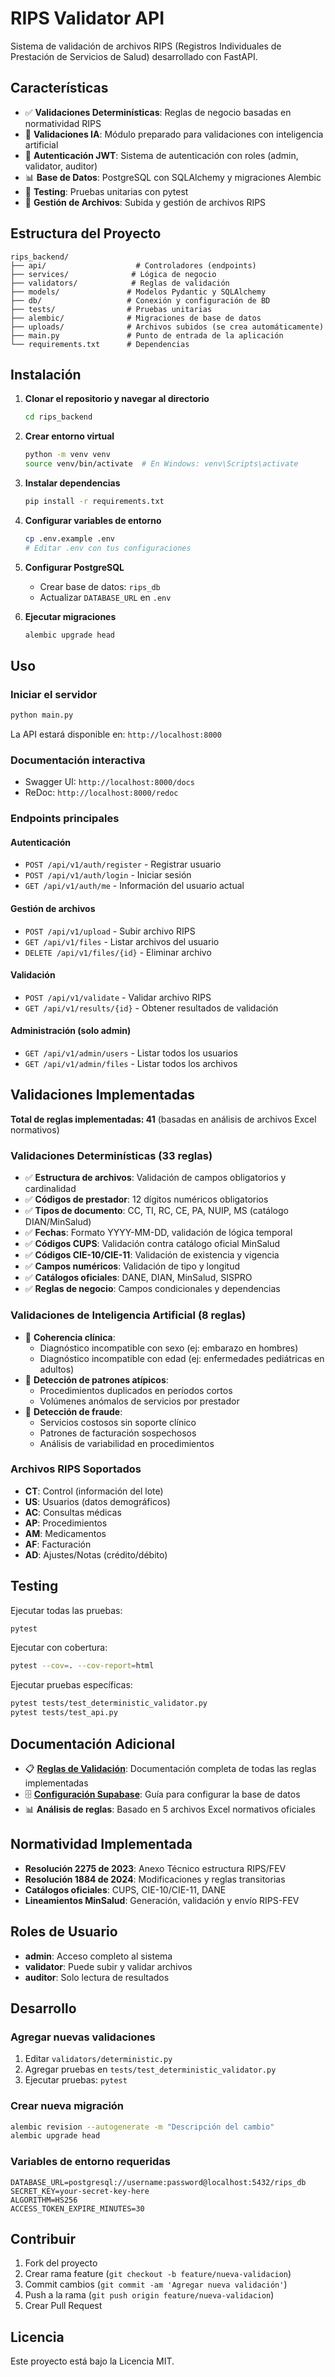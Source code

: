 # RIPS Validator API

Sistema de validación de archivos RIPS (Registros Individuales de Prestación de Servicios de Salud) desarrollado con FastAPI.

## Características

- ✅ **Validaciones Determinísticas**: Reglas de negocio basadas en normatividad RIPS
- 🤖 **Validaciones IA**: Módulo preparado para validaciones con inteligencia artificial
- 🔐 **Autenticación JWT**: Sistema de autenticación con roles (admin, validator, auditor)
- 📊 **Base de Datos**: PostgreSQL con SQLAlchemy y migraciones Alembic
- 🧪 **Testing**: Pruebas unitarias con pytest
- 📁 **Gestión de Archivos**: Subida y gestión de archivos RIPS

## Estructura del Proyecto

```
rips_backend/
├── api/                    # Controladores (endpoints)
├── services/              # Lógica de negocio
├── validators/            # Reglas de validación
├── models/               # Modelos Pydantic y SQLAlchemy
├── db/                   # Conexión y configuración de BD
├── tests/                # Pruebas unitarias
├── alembic/              # Migraciones de base de datos
├── uploads/              # Archivos subidos (se crea automáticamente)
├── main.py               # Punto de entrada de la aplicación
└── requirements.txt      # Dependencias
```

## Instalación

1. **Clonar el repositorio y navegar al directorio**
   ```bash
   cd rips_backend
   ```

2. **Crear entorno virtual**
   ```bash
   python -m venv venv
   source venv/bin/activate  # En Windows: venv\Scripts\activate
   ```

3. **Instalar dependencias**
   ```bash
   pip install -r requirements.txt
   ```

4. **Configurar variables de entorno**
   ```bash
   cp .env.example .env
   # Editar .env con tus configuraciones
   ```

5. **Configurar PostgreSQL**
   - Crear base de datos: `rips_db`
   - Actualizar `DATABASE_URL` en `.env`

6. **Ejecutar migraciones**
   ```bash
   alembic upgrade head
   ```

## Uso

### Iniciar el servidor
```bash
python main.py
```

La API estará disponible en: `http://localhost:8000`

### Documentación interactiva
- Swagger UI: `http://localhost:8000/docs`
- ReDoc: `http://localhost:8000/redoc`

### Endpoints principales

#### Autenticación
- `POST /api/v1/auth/register` - Registrar usuario
- `POST /api/v1/auth/login` - Iniciar sesión
- `GET /api/v1/auth/me` - Información del usuario actual

#### Gestión de archivos
- `POST /api/v1/upload` - Subir archivo RIPS
- `GET /api/v1/files` - Listar archivos del usuario
- `DELETE /api/v1/files/{id}` - Eliminar archivo

#### Validación
- `POST /api/v1/validate` - Validar archivo RIPS
- `GET /api/v1/results/{id}` - Obtener resultados de validación

#### Administración (solo admin)
- `GET /api/v1/admin/users` - Listar todos los usuarios
- `GET /api/v1/admin/files` - Listar todos los archivos

## Validaciones Implementadas

**Total de reglas implementadas: 41** (basadas en análisis de archivos Excel normativos)

### Validaciones Determinísticas (33 reglas)
- ✅ **Estructura de archivos**: Validación de campos obligatorios y cardinalidad
- ✅ **Códigos de prestador**: 12 dígitos numéricos obligatorios
- ✅ **Tipos de documento**: CC, TI, RC, CE, PA, NUIP, MS (catálogo DIAN/MinSalud)
- ✅ **Fechas**: Formato YYYY-MM-DD, validación de lógica temporal
- ✅ **Códigos CUPS**: Validación contra catálogo oficial MinSalud
- ✅ **Códigos CIE-10/CIE-11**: Validación de existencia y vigencia
- ✅ **Campos numéricos**: Validación de tipo y longitud
- ✅ **Catálogos oficiales**: DANE, DIAN, MinSalud, SISPRO
- ✅ **Reglas de negocio**: Campos condicionales y dependencias

### Validaciones de Inteligencia Artificial (8 reglas)
- 🤖 **Coherencia clínica**: 
  - Diagnóstico incompatible con sexo (ej: embarazo en hombres)
  - Diagnóstico incompatible con edad (ej: enfermedades pediátricas en adultos)
- 🤖 **Detección de patrones atípicos**:
  - Procedimientos duplicados en períodos cortos
  - Volúmenes anómalos de servicios por prestador
- 🤖 **Detección de fraude**:
  - Servicios costosos sin soporte clínico
  - Patrones de facturación sospechosos
  - Análisis de variabilidad en procedimientos

### Archivos RIPS Soportados
- **CT**: Control (información del lote)
- **US**: Usuarios (datos demográficos)
- **AC**: Consultas médicas
- **AP**: Procedimientos
- **AM**: Medicamentos
- **AF**: Facturación
- **AD**: Ajustes/Notas (crédito/débito)

## Testing

Ejecutar todas las pruebas:
```bash
pytest
```

Ejecutar con cobertura:
```bash
pytest --cov=. --cov-report=html
```

Ejecutar pruebas específicas:
```bash
pytest tests/test_deterministic_validator.py
pytest tests/test_api.py
```

## Documentación Adicional

- 📋 **[Reglas de Validación](docs/VALIDATION_RULES.md)**: Documentación completa de todas las reglas implementadas
- 🗄️ **[Configuración Supabase](docs/SUPABASE_SETUP.md)**: Guía para configurar la base de datos
- 📊 **Análisis de reglas**: Basado en 5 archivos Excel normativos oficiales

## Normatividad Implementada

- **Resolución 2275 de 2023**: Anexo Técnico estructura RIPS/FEV
- **Resolución 1884 de 2024**: Modificaciones y reglas transitorias  
- **Catálogos oficiales**: CUPS, CIE-10/CIE-11, DANE
- **Lineamientos MinSalud**: Generación, validación y envío RIPS-FEV

## Roles de Usuario

- **admin**: Acceso completo al sistema
- **validator**: Puede subir y validar archivos
- **auditor**: Solo lectura de resultados

## Desarrollo

### Agregar nuevas validaciones
1. Editar `validators/deterministic.py`
2. Agregar pruebas en `tests/test_deterministic_validator.py`
3. Ejecutar pruebas: `pytest`

### Crear nueva migración
```bash
alembic revision --autogenerate -m "Descripción del cambio"
alembic upgrade head
```

### Variables de entorno requeridas
```
DATABASE_URL=postgresql://username:password@localhost:5432/rips_db
SECRET_KEY=your-secret-key-here
ALGORITHM=HS256
ACCESS_TOKEN_EXPIRE_MINUTES=30
```

## Contribuir

1. Fork del proyecto
2. Crear rama feature (`git checkout -b feature/nueva-validacion`)
3. Commit cambios (`git commit -am 'Agregar nueva validación'`)
4. Push a la rama (`git push origin feature/nueva-validacion`)
5. Crear Pull Request

## Licencia

Este proyecto está bajo la Licencia MIT.
